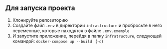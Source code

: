## Для запуска проекта

1.  Клонируйте репозиторию
2.  Создайте файл `.env` в директории `infrastructure` и пробросьте в него переменные, которые находятся в файле `.env.example`
3.  И запустите приложение, перейдя в папку `infratructure`, следующей командой: `docker-compose up --build ` (`-d`)
